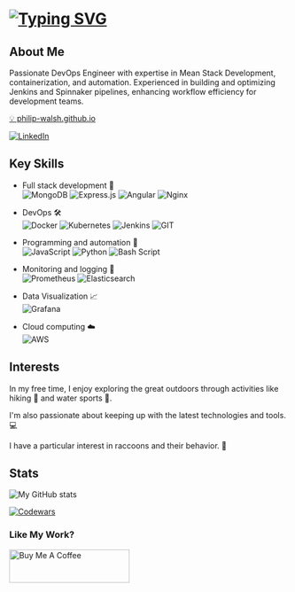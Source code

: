 # [![Typing SVG](https://readme-typing-svg.herokuapp.com?font=VT323&size=45&pause=1000&color=087E17&vCenter=true&random=false&width=435&lines=DevOps+Engineer;+Mean+Stack+Developer;Automation+Enthusiast)](https://git.io/typing-svg)

## About Me

Passionate DevOps Engineer with expertise in Mean Stack Development, containerization, and automation. Experienced in building and optimizing Jenkins and Spinnaker pipelines, enhancing workflow efficiency for development teams.

[💡 philip-walsh.github.io](https://philip-walsh.github.io/)

[![LinkedIn](https://img.shields.io/badge/linkedin-%230077B5.svg?style=for-the-badge&logo=linkedin&logoColor=white)](https://www.linkedin.com/in/philip-walsh-01/)

## Key Skills

- Full stack development 🚀        
  ![MongoDB](https://img.shields.io/badge/MongoDB-%234ea94b.svg?style=for-the-badge&logo=mongodb&logoColor=white)
  ![Express.js](https://img.shields.io/badge/express.js-%23404d59.svg?style=for-the-badge&logo=express&logoColor=%2361DAFB)
  ![Angular](https://img.shields.io/badge/angular-%23DD0031.svg?style=for-the-badge&logo=angular&logoColor=white)
  ![Nginx](https://img.shields.io/badge/nginx-%23009639.svg?style=for-the-badge&logo=nginx&logoColor=white)
- DevOps 🛠️         
  ![Docker](https://img.shields.io/badge/docker-%230db7ed.svg?style=for-the-badge&logo=docker&logoColor=white)
  ![Kubernetes](https://img.shields.io/badge/kubernetes-%23326ce5.svg?style=for-the-badge&logo=kubernetes&logoColor=white)
  ![Jenkins](https://img.shields.io/badge/jenkins-%232C5263.svg?style=for-the-badge&logo=jenkins&logoColor=white)
  ![GIT](https://img.shields.io/badge/GIT-E44C30?style=for-the-badge&logo=git&logoColor=white "My main version control system")

- Programming and automation 🤖        
  ![JavaScript](https://img.shields.io/badge/JavaScript-F7DF1E?style=for-the-badge&logo=javascript&logoColor=black)
  ![Python](https://img.shields.io/badge/Python-14354C?style=for-the-badge&logo=python&logoColor=white)
  ![Bash Script](https://img.shields.io/badge/Shell_Script-121011?style=for-the-badge&logo=gnu-bash&logoColor=white)
- Monitoring and logging 🔎        
  ![Prometheus](https://img.shields.io/badge/Prometheus-E6522C?style=for-the-badge&logo=Prometheus&logoColor=white)
  ![Elasticsearch](https://img.shields.io/badge/Elastic_Search-005571?style=for-the-badge&logo=elasticsearch&logoColor=white)
- Data Visualization  📈        
  ![Grafana](https://img.shields.io/badge/grafana-%23F46800.svg?style=for-the-badge&logo=grafana&logoColor=white)
- Cloud computing ☁️        
  ![AWS](https://img.shields.io/badge/AWS-%23FF9900.svg?style=for-the-badge&logo=amazon-aws&logoColor=white)

## Interests

In my free time, I enjoy exploring the great outdoors through activities like hiking 🥾 and water sports 🤿.

I'm also passionate about keeping up with the latest technologies and tools.💻

I have a particular interest in raccoons and their behavior. 🦝

## Stats

![My GitHub stats](https://github-readme-stats.vercel.app/api?username=Philip-Walsh&count_private=true&theme=tokyonight&show_icons=true&include_all_commits=true)

[![Codewars](https://www.codewars.com/users/Philip-W/badges/large)](https://www.codewars.com/users/Philip-W/)


### Like My Work?

<a href="https://www.buymeacoffee.com/philipwalsf" target="_blank"><img src="https://cdn.buymeacoffee.com/buttons/v2/default-yellow.png" alt="Buy Me A Coffee" height="60px" width="217px" ></a>

